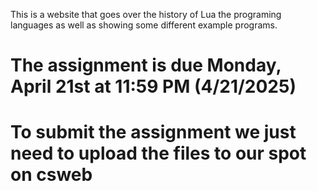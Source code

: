 This is a website that goes over the history of Lua the programing languages as well as showing some different example programs.
# The assignment is due Monday, April 21st at 11:59 PM (4/21/2025)
# To submit the assignment we just need to upload the files to our spot on csweb
